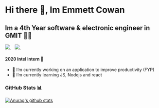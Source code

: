 # Hi there 👋, Im Emmett Cowan

## Im a 4th Year software & electronic engineer in GMIT 👨‍💻

<a href="https://www.linkedin.com/in/emmett-cowan-247937184/">
  <img src="https://img.shields.io/badge/linkedin-%230077B5.svg?&style=for-the-badge&logo=linkedin&logoColor=white" />
</a>&nbsp;&nbsp;
<a href="https://stackoverflow.com/users/14531688/emmett-cowan">
  <img src="https://img.shields.io/badge/stack%20overflow-FE7A16?logo=stack-overflow&logoColor=white&style=for-the-badge" />
</a>&nbsp;&nbsp;
  
  

#### 2020 Intel Intern :rocket:

- 🔭 I’m currently working on an application to improve productivity (FYP)
- 🌱 I’m currently learning JS, Nodejs and react

### GitHub Stats :bar_chart:
[![Anurag's github stats](https://github-readme-stats.vercel.app/api?username=emmettcowan&show_icons=true&theme=radical)](https://github.com/anuraghazra/github-readme-stats)



<!--
**emmettcowan/emmettcowan** is a ✨ _special_ ✨ repository because its `README.md` (this file) appears on your GitHub profile.

Here are some ideas to get you started:

- 🔭 I’m currently working on ...
- 🌱 I’m currently learning ...
- 👯 I’m looking to collaborate on ...
- 🤔 I’m looking for help with ...
- 💬 Ask me about ...
- 📫 How to reach me: ...
- 😄 Pronouns: ...
- ⚡ Fun fact: ...
-->
